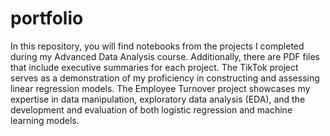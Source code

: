# portfolio
In this repository, you will find notebooks from the projects I completed during my Advanced Data Analysis course. Additionally, there are PDF files that include executive summaries for each project.
The TikTok project serves as a demonstration of my proficiency in constructing and assessing linear regression models.
The Employee Turnover project showcases my expertise in data manipulation, exploratory data analysis (EDA), and the development and evaluation of both logistic regression and machine learning models.
